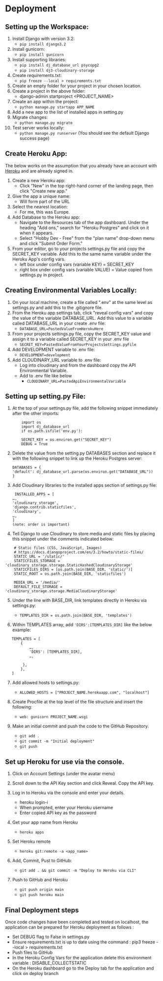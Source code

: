 # Deployment 

## Setting up the Workspace:

1. Install Django with version 3.2:
    * ```pip install django3.2 ```
2. Install gunicorn:
    * ```pip install gunicorn```
3. Install supporting libraries:
    * ```pip install dj_database_url psycopg2```
    * ```pip install dj3-cloudinary-storage```
4. Create requirements.txt:
    * ```pip freeze --local > requirements.txt```
5. Create an empty folder for your project in your chosen location.
6. Create a project in the above folder:
    * django-admin startproject <PROJECT_NAME> 
7. Create an app within the project:
    * ```python manage.py startapp APP_NAME``` 
8. Add a new app to the list of installed apps in setting.py
9. Migrate changes: 
    * ```python manage.py migrate```
10. Test server works locally: 
    * ```python manage.py runserver```  (You should see the default Django success page)

## Create Heroku App:
The below works on the assumption that you already have an account with [Heroku](https://id.heroku.com/login) and are already signed in.
1. Create a new Heroku app:
    * Click "New" in the top right-hand corner of the landing page, then click "Create new app."
2. Give the app a unique name:
    * Will form part of the URL 
3. Select the nearest location:
    * For me, this was Europe.
4. Add Database to the Heroku app:
    * Navigate to the Resources tab of the app dashboard. Under the heading "Add ons," search for "Heroku Postgres" and click on it when it appears. 
    * Select "Hobby Dev - Free" from the "plan name" drop-down menu and click "Submit Order Form."
5. From your editor, go to your projects settings.py file and copy the SECRET_KEY variable. Add this to the same name variable under the Heroku App's config vars.
    * left box under config vars (variable KEY) = SECRET_KEY
    * right box under config vars (variable VALUE) = Value copied from settings.py in project.

## Creating Environmental Variables Locally:

1. On your local machine, create a file called ".env" at the same level as settings.py and add this to the .gitignore file.
2. From the Heroku app settings tab, click "reveal config vars" and copy the value of the variable DATABASE_URL. Add this value to a variable called DATABASE_URL in your create .env file:
    * ``` DATABASE_URL=PastedValueFromHerokuHere ```
3. From your projects settings.py file, copy the SECRET_KEY value and assign it to a variable called SECRET_KEY in your .env file
    * ``` SECRET_KEY=PastedValueFromYourProjectsSettings.pyFile ```
4. Add DEVELOPMENT variable to .env file:
    * ``` DEVELOPMENT=development ```
5. Add CLOUDINARY_URL variable to .env file:
    * Log into cloudinary and from the dashboard copy the API Environmental Variable.
    * Add to .env file like below
        * ``` CLOUDINARY_URL=PastedApiEnvironmentalVariable ```


## Setting up setting.py File:
1. At the top of your settings.py file, add the following snippet immediately after the other imports:
    ``` 
        import os
        import dj_database_url
        if os.path.isfile('env.py'):  

        SECRET_KEY = os.environ.get("SECRET_KEY")
        DEBUG = True
    ``` 
2. Delete the value from the setting.py DATABASES section and replace it with the following snippet to link up the Heroku Postgres server:  
   
    ```
    DATABASES = {
    'default': dj_database_url.parse(os.environ.get("DATABASE_URL"))
    }
    ```

3. Add Cloudinary libraries to the installed apps section of settings.py file:
   
   ```
    INSTALLED_APPS = [
   …,
   'cloudinary_storage',
   'django.contrib.staticfiles',
   'cloudinary',
   …,
   ]
   (note: order is important)
   ```

4. Tell Django to use Cloudinary to store media and static files by placing this snippet under the comments indicated below:
```
    # Static files (CSS, JavaScript, Images)
    # https://docs.djangoproject.com/en/3.2/howto/static-files/
    STATIC_URL = '/static/'
    STATICFILES_STORAGE = 'cloudinary_storage.storage.StaticHashedCloudinaryStorage'
    STATICFILES_DIRS = [os.path.join(BASE_DIR, 'static/')]
    STATIC_ROOT = os.path.join(BASE_DIR, 'staticfiles')

    MEDIA_URL = '/media/'
    DEFAULT_FILE_STORAGE = 'cloudinary_storage.storage.MediaCloudinaryStorage'
```

5. Under the line with BASE_DIR, link templates directly in Heroku via settings.py:
   * ``` TEMPLATES_DIR = os.path.join(BASE_DIR, 'templates') ```

6. Within TEMPLATES array, add ``` 'DIRS':[TEMPLATES_DIR] ``` like the below example:
```
   TEMPLATES = [
       {
           …,
           'DIRS': [TEMPLATES_DIR],
           …,
          
        },
       },
   ]
```
7. Add allowed hosts to settings.py:
    * ``` ALLOWED_HOSTS = ["PROJECT_NAME.herokuapp.com", "localhost"] ``` 

8. Create Procfile at the top level of the file structure and insert the following:
    * ``` web: gunicorn PROJECT_NAME.wsgi ```

9. Make an initial commit and push the code to the GitHub Repository.
    * ```git add .```
    * ```git commit -m "Initial deployment"```
    * ```git push```

## Set up Heroku for use via the console.
1. Click on Account Settings (under the avatar menu)
2. Scroll down to the API Key section and click Reveal. Copy the API key.
3. Log in to Heroku via the console and enter your details.
    * heroku login-i
    * When prompted, enter your Heroku username
    * Enter copied API key as the password

4. Get your app name from Heroku
    * ```heroku apps```
5. Set Heroku remote
    * ```heroku git:remote -a <app_name>```
6. Add, Commit, Pust to GitHub:
    * ```git add . && git commit -m "Deploy to Heroku via CLI"```
7. Push to GitHub and Heroku
    * ```git push origin main```
    * ```git push heroku main ```

## Final Deployment steps
Once code changes have been completed and tested on localhost, the application can be prepared for Heroku deployment as follows :
- Set DEBUG flag to False in settings.py
- Ensure requirements.txt is up to date using the command : pip3 freeze --local > requirements.txt
- Push files to GitHub
- In the Heroku Config Vars for the application delete this environment variable :  DISABLE_COLLECTSTATIC
- On the Heroku dashboard go to the Deploy tab for the application and click on deploy branch
